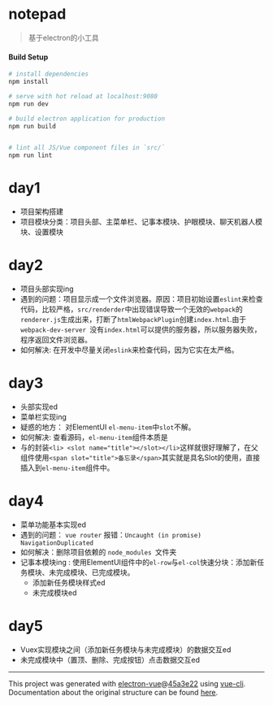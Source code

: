 # notepad

> 基于electron的小工具

#### Build Setup

``` bash
# install dependencies
npm install

# serve with hot reload at localhost:9080
npm run dev

# build electron application for production
npm run build


# lint all JS/Vue component files in `src/`
npm run lint

```
# day1 
+ 项目架构搭建
+ 项目模块分类：项目头部、主菜单栏、记事本模块、护眼模块、聊天机器人模块、设置模块

# day2
+ 项目头部实现ing
+ 遇到的问题：项目显示成一个文件浏览器。原因：项目初始设置`eslint`来检查代码，比较严格，`src/renderder`中出现错误导致一个无效的`webpack`的`renderer.js`生成出来，打断了`htmlWebpackPlugin`创建`index.html`.由于`webpack-dev-server `没有`index.html`可以提供的服务器，所以服务器失败，程序返回文件浏览器。
+ 如何解决: 在开发中尽量关闭`eslink`来检查代码，因为它实在太严格。

# day3 
+ 头部实现ed
+ 菜单栏实现ing
+ 疑惑的地方： 对ElementUI `el-menu-item`中`slot`不解。
+ 如何解决: 查看源码，`el-menu-item`组件本质是<li>与<slot>的封装`<li> <slot name="title"></slot></li>`这样就很好理解了，在父组件使用`<span slot="title">备忘录</span>`其实就是具名Slot的使用，直接插入到`el-menu-item`组件中。

# day4
+ 菜单功能基本实现ed
+ 遇到的问题： `vue router` 报错：`Uncaught (in promise) NavigationDuplicated`
+ 如何解决：删除项目依赖的 `node_modules `文件夹
+ 记事本模块ing : 使用ElementUI组件中的`el-row`与`el-col`快速分块：添加新任务模块、未完成模块、已完成模块。
  + 添加新任务模块样式ed
  + 未完成模块ed

# day5 
+ Vuex实现模块之间（添加新任务模块与未完成模块）的数据交互ed
+ 未完成模块中（置顶、删除、完成按钮）点击数据交互ed


---

This project was generated with [electron-vue](https://github.com/SimulatedGREG/electron-vue)@[45a3e22](https://github.com/SimulatedGREG/electron-vue/tree/45a3e224e7bb8fc71909021ccfdcfec0f461f634) using [vue-cli](https://github.com/vuejs/vue-cli). Documentation about the original structure can be found [here](https://simulatedgreg.gitbooks.io/electron-vue/content/index.html).
